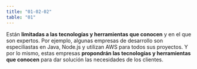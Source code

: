 ```yaml
---
title: "01-02-02"
table: "01"
---
```

Están <b>limitadas a las tecnologías y herramientas que conocen</b> y en el que son expertos. Por ejemplo, algunas empresas de desarrollo son especiliastas en Java, Node.js y utilizan AWS para todos sus proyectos. Y por lo mismo, estas empresas <b>propondrán las tecnologías y herramientas que conocen</b> para dar solución las necesidades de los clientes.